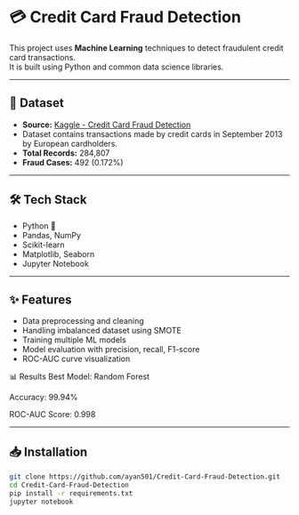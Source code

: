 # 💳 Credit Card Fraud Detection

This project uses **Machine Learning** techniques to detect fraudulent credit card transactions.  
It is built using Python and common data science libraries.

---

## 📂 Dataset
- **Source:** [Kaggle - Credit Card Fraud Detection](https://www.kaggle.com/mlg-ulb/creditcardfraud)
- Dataset contains transactions made by credit cards in September 2013 by European cardholders.
- **Total Records:** 284,807
- **Fraud Cases:** 492 (0.172%)

---

## 🛠 Tech Stack
- Python 🐍
- Pandas, NumPy
- Scikit-learn
- Matplotlib, Seaborn
- Jupyter Notebook

---

## ✨ Features
- Data preprocessing and cleaning
- Handling imbalanced dataset using SMOTE
- Training multiple ML models
- Model evaluation with precision, recall, F1-score
- ROC-AUC curve visualization
  
📊 Results
Best Model: Random Forest

Accuracy: 99.94%

ROC-AUC Score: 0.998


---

## 📥 Installation
```bash
git clone https://github.com/ayan501/Credit-Card-Fraud-Detection.git
cd Credit-Card-Fraud-Detection
pip install -r requirements.txt
jupyter notebook

